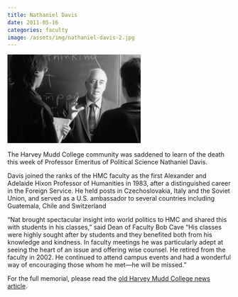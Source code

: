 ```yaml
---
title: Nathaniel Davis
date: 2011-05-16
categories: faculty
image: /assets/img/nathaniel-davis-2.jpg
---
```

![Nathaniel Davis](/assets/img/nathaniel-davis-2.jpg)

The Harvey Mudd College community was saddened to learn of the death this week of Professor Emeritus of Political Science Nathaniel Davis.

Davis joined the ranks of the HMC faculty as the first Alexander and Adelaide Hixon Professor of Humanities in 1983, after a distinguished career in the Foreign Service. He held posts in Czechoslovakia, Italy and the Soviet Union, and served as a U.S. ambassador to several countries including Guatemala, Chile and Switzerland 

“Nat brought spectacular insight into world politics to HMC and shared this with students in his classes,” said Dean of Faculty Bob Cave “His classes were highly sought after by students and they benefited both from his knowledge and kindness.  In faculty meetings he was particularly adept at seeing the heart of an issue and offering wise counsel. He retired from the faculty in 2002. He continued to attend campus events and had a wonderful way of encouraging those whom he met—he will be missed.”

For the full memorial, please read the [old Harvey Mudd College news article](https://www.hmc.edu/non-wp-sites/old-news/nathaniel-davis.php).
